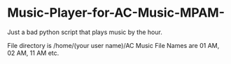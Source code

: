 # Music-Player-for-AC-Music-MPAM-
Just a bad python script that plays music by the hour.

File directory is /home/(your user name)/AC Music
File Names are 01 AM, 02 AM, 11 AM etc.
